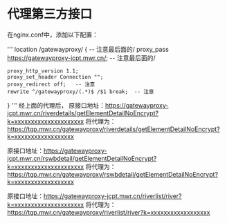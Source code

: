 # 代理第三方接口
在nginx.conf中，添加以下配置：

'''
location /gatewayproxy/ {    -- 注意最后面的/
    proxy_pass https://gatewayproxy-jcpt.mwr.cn/;    -- 注意最后面的/

    proxy_http_version 1.1;
    proxy_set_header Connection "";
    proxy_redirect off;   -- 注意
    rewrite ^/gatewayproxy/(.*)$ /$1 break;  -- 注意
}
'''
经上面的代理后，
原接口地址：https://gatewayproxy-jcpt.mwr.cn/riverdetails/getElementDetailNoEncrypt?k=xxxxxxxxxxxxxxxxxxxxx 将代理为：https://tgp.mwr.cn/gatewayproxy/riverdetails/getElementDetailNoEncrypt?k=xxxxxxxxxxxxxxxxxx

原接口地址：https://gatewayproxy-jcpt.mwr.cn/rswbdetail/getElementDetailNoEncrypt?k=xxxxxxxxxxxxxxxxxxxxx 将代理为：https://tgp.mwr.cn/gatewayproxy/rswbdetail/getElementDetailNoEncrypt?k=xxxxxxxxxxxxxxxxxx

原接口地址：https://gatewayproxy-jcpt.mwr.cn/riverlist/river?k=xxxxxxxxxxxxxxxxxxxxx 将代理为：https://tgp.mwr.cn/gatewayproxy/riverlist/river?k=xxxxxxxxxxxxxxxxxx
